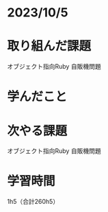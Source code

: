 # 2023/10/5
# 取り組んだ課題
オブジェクト指向Ruby 自販機問題

# 学んだこと
  
# 次やる課題
オブジェクト指向Ruby 自販機問題


# 学習時間
1h5（合計260h5）

